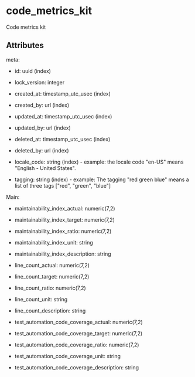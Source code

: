 # code_metrics_kit

Code metrics kit


## Attributes

meta:

  * id: uuid (index)

  * lock_version: integer

  * created_at: timestamp_utc_usec (index)

  * created_by: url (index)

  * updated_at: timestamp_utc_usec (index)

  * updated_by: url (index)

  * deleted_at: timestamp_utc_usec (index)

  * deleted_by: url (index)

  * locale_code: string (index) - example: the locale code "en-US" means "English - United States".

  * tagging: string (index) - example: The tagging "red green blue" means a list of three tags ["red", "green", "blue"]

Main:

  * maintainability_index_actual: numeric(7,2)

  * maintainability_index_target: numeric(7,2)

  * maintainability_index_ratio: numeric(7,2)

  * maintainability_index_unit: string

  * maintainability_index_description: string

  * line_count_actual: numeric(7,2)

  * line_count_target: numeric(7,2)

  * line_count_ratio: numeric(7,2)

  * line_count_unit: string

  * line_count_description: string

  * test_automation_code_coverage_actual: numeric(7,2)

  * test_automation_code_coverage_target: numeric(7,2)

  * test_automation_code_coverage_ratio: numeric(7,2)

  * test_automation_code_coverage_unit: string

  * test_automation_code_coverage_description: string

